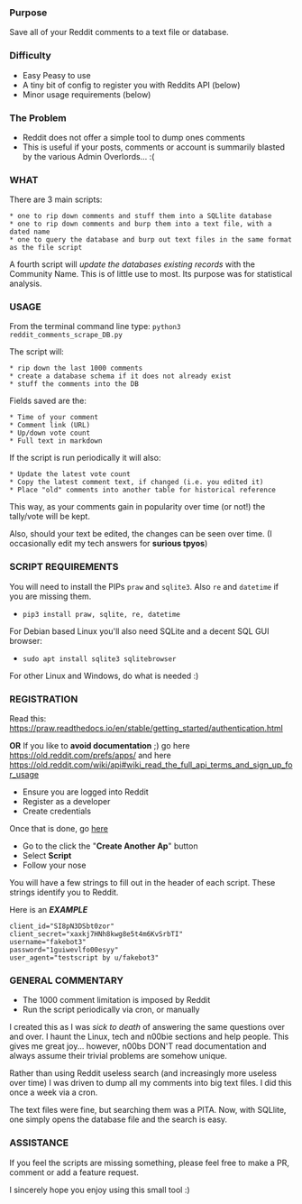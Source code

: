 
### Purpose

Save all of your Reddit comments to a text file or database.

### Difficulty

- Easy Peasy to use
- A tiny bit of config to register you with Reddits API (below)
- Minor usage requirements (below)

### The Problem

- Reddit does not offer a simple tool to dump ones comments
- This is useful if your posts, comments or account is summarily blasted by the various Admin Overlords... :(

### WHAT

There are 3 main scripts:

    * one to rip down comments and stuff them into a SQLlite database
    * one to rip down comments and burp them into a text file, with a dated name
    * one to query the database and burp out text files in the same format as the file script

A fourth script will _update the databases existing records_ with the Community Name.  This is of little use to most. Its purpose was for statistical analysis. 

### USAGE

From the terminal command line type: `python3 reddit_comments_scrape_DB.py`

The script will:

    * rip down the last 1000 comments
    * create a database schema if it does not already exist
    * stuff the comments into the DB

Fields saved are the:

    * Time of your comment
    * Comment link (URL)
    * Up/down vote count
    * Full text in markdown

If the script is run periodically it will also:

    * Update the latest vote count
    * Copy the latest comment text, if changed (i.e. you edited it)
    * Place "old" comments into another table for historical reference

This way, as your comments gain in popularity over time (or not!) the tally/vote will be kept.

Also, should your text be edited, the changes can be seen over time. (I occasionally edit my tech answers for **surious tpyos**)

### SCRIPT REQUIREMENTS

You will need to install the PIPs `praw` and `sqlite3`.  Also `re` and `datetime` if you are missing them.

- `pip3 install praw, sqlite, re, datetime`

For Debian based Linux you'll also need SQLite and a decent SQL GUI browser:

- `sudo apt install sqlite3 sqlitebrowser` 

For other Linux and Windows, do what is needed :)

### REGISTRATION

Read this: https://praw.readthedocs.io/en/stable/getting_started/authentication.html

**OR** If you like to **avoid documentation** ;) go here https://old.reddit.com/prefs/apps/ and here https://old.reddit.com/wiki/api#wiki_read_the_full_api_terms_and_sign_up_for_usage

- Ensure you are logged into Reddit
- Register as a developer
- Create credentials

Once that is done, go [here](https://old.reddit.com/prefs/apps/) 
- Go to the click the "**Create Another Ap**" button
- Select **Script**
- Follow your nose

You will have a few strings to fill out in the header of each script. These strings identify you to Reddit.

Here is an **_EXAMPLE_**

    client_id="SI8pN3DSbt0zor"
    client_secret="xaxkj7HNh8kwg8e5t4m6KvSrbTI"
    username="fakebot3"        
    password="1guiwevlfo00esyy"
    user_agent="testscript by u/fakebot3"

### GENERAL COMMENTARY

* The 1000 comment limitation is imposed by Reddit
* Run the script periodically via cron, or manually

I created this as I was _sick to death_ of answering the same questions over and over. I haunt the Linux, tech and n00bie sections and help people. This gives me great joy... however, n00bs DON'T read documentation and always assume their trivial problems are somehow unique.

Rather than using Reddit useless search (and increasingly more useless over time) I was driven to dump all my comments into big text files.  I did this once a week via a cron.

The text files were fine, but searching them was a PITA. Now, with SQLlite, one simply opens the database file and the search is easy.

### ASSISTANCE

If you feel the scripts are missing something, please feel free to make a PR, comment or add a feature request.

I sincerely hope you enjoy using this small tool :)



